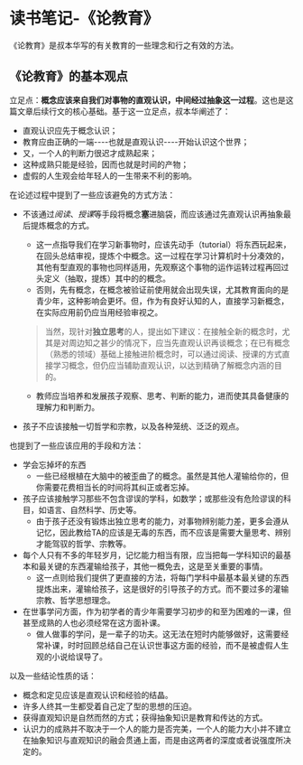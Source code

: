 # 读书笔记-《论教育》

《论教育》是叔本华写的有关教育的一些理念和行之有效的方法。

## 《论教育》的基本观点

立足点：**概念应该来自我们对事物的直观认识，中间经过抽象这一过程**。这也是这篇文章后续行文的核心基础。基于这一立足点，叔本华阐述了：

- 直观认识应先于概念认识；
- 教育应由正确的一端----也就是直观认识----开始认识这个世界；
- 又，一个人的判断力很迟才成熟起来；
- 这种成熟只能是经验，因而也就是时间的产物；
- 虚假的人生观会给年轻人的一生带来不利的影响。

在论述过程中提到了一些应该避免的方式方法：

- 不该通过*阅读*、*授课*等手段将概念**塞**进脑袋，而应该通过先直观认识再抽象最后提炼概念的方式。
	- 这一点指导我们在学习新事物时，应该先动手（tutorial）将东西玩起来，在回头总结审视，提炼个中概念。这一过程在学习计算机时十分凑效的，其他有型直观的事物也同样适用，先观察这个事物的运作运转过程再回过头定义（抽取，提炼）其中的的概念。
	- 否则，先有概念，在概念被验证前使用就会出现失误，尤其教育面向的是青少年，这种影响会更坏。但，作为有良好认知的人，直接学习新概念，在实际应用前仍应当用经验审视之。
	>当然，现针对**独立思考**的人，提出如下建议：在接触全新的概念时，尤其是对周边知之甚少的情况下，应当先直观认识再谈概念；在已有概念（熟悉的领域）基础上接触进阶概念时，可以通过阅读、授课的方式直接学习概念，但仍应当辅助直观认识，以达到精确了解概念内涵的目的。

	- 教师应当培养和发展孩子观察、思考、判断的能力，进而使其具备健康的理解力和判断力。
- 孩子不应该接触一切哲学和宗教，以及各种笼统、泛泛的观点。

也提到了一些应该应用的手段和方法：

- 学会忘掉坏的东西
	- 一些已经根植在大脑中的被歪曲了的概念。虽然是其他人灌输给你的，但你需要花费相当长的时间将其纠正或者忘掉。
- 孩子应该接触学习那些不包含谬误的学科，如数学；或那些没有危险谬误的科目，如语言、自然科学、历史等。
	- 由于孩子还没有锻炼出独立思考的能力，对事物辨别能力差，更多会遵从记忆，因此教给TA的应该是无毒的东西，而不应该是需要大量思考、辨别才能驾驭的哲学、宗教等。
- 每个人只有不多的年轻岁月，记忆能力相当有限，应当把每一学科知识的最基本和最关键的东西灌输给孩子，其他一概免去，这是至关重要的事情。
	- 这一点则给我们提供了更直接的方法，将每门学科中最基本最关键的东西提炼出来，灌输给孩子，这是很好的引导孩子的方式。而不要过多的灌输宗教、哲学思想理念。
- 在世事学问方面，作为初学者的青少年需要学习初步的和至为困难的一课，但甚至成熟的人也必须经常在这方面补课。
	- 做人做事的学问，是一辈子的功夫。这无法在短时内能够做好，这需要经常补课，时时回顾总结自己在认识世事这方面的经验，而不是被虚假人生观的小说给误导了。

以及一些结论性质的话：

- 概念和定见应该是直观认识和经验的结晶。
- 许多人终其一生都受着自己定了型的思想的压迫。
- 获得直观知识是自然而然的方式；获得抽象知识是教育和传达的方式。
- 认识力的成熟并不取决于一个人的能力是否完美，一个人的能力大小并不建立在抽象知识与直观知识的融会贯通上面，而是由这两者的深度或者说强度所决定的。